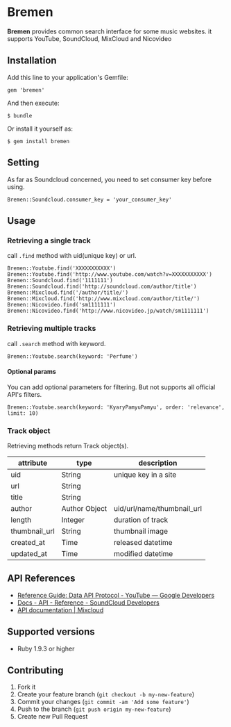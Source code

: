 # Bremen

**Bremen** provides common search interface for some music websites. it supports YouTube, SoundCloud, MixCloud and Nicovideo

## Installation

Add this line to your application's Gemfile:

    gem 'bremen'

And then execute:

    $ bundle

Or install it yourself as:

    $ gem install bremen

## Setting

As far as Soundcloud concerned, you need to set consumer key before using.

    Bremen::Soundcloud.consumer_key = 'your_consumer_key'

## Usage

### Retrieving a single track

call `.find` method with uid(unique key) or url.

    Bremen::Youtube.find('XXXXXXXXXXX')
    Bremen::Youtube.find('http://www.youtube.com/watch?v=XXXXXXXXXXX')
    Bremen::Soundcloud.find('1111111')
    Bremen::Soundcloud.find('http://soundcloud.com/author/title')
    Bremen::Mixcloud.find('/author/title/')
    Bremen::Mixcloud.find('http://www.mixcloud.com/author/title/')
    Bremen::Nicovideo.find('sm1111111')
    Bremen::Nicovideo.find('http://www.nicovideo.jp/watch/sm1111111')

### Retrieving multiple tracks

call `.search` method with keyword.

    Bremen::Youtube.search(keyword: 'Perfume')

#### Optional params

You can add optional parameters for filtering. But not supports all official API's filters.

    Bremen::Youtube.search(keyword: 'KyaryPamyuPamyu', order: 'relevance', limit: 10)

### Track object

Retrieving methods return Track object(s).

attribute    |type         |description               |
-------------|-------------|--------------------------|
uid          |String       |unique key in a site      |
url          |String       |                          |
title        |String       |                          |
author       |Author Object|uid/url/name/thumbnail_url|
length       |Integer      |duration of track         |
thumbnail_url|String       |thumbnail image           |
created_at   |Time         |released datetime         |
updated_at   |Time         |modified datetime         |

## API References

- [Reference Guide: Data API Protocol - YouTube — Google Developers](https://developers.google.com/youtube/2.0/reference#Searching_for_videos)
- [Docs - API - Reference - SoundCloud Developers](http://developers.soundcloud.com/docs/api/reference#tracks)
- [API documentation | Mixcloud](http://www.mixcloud.com/developers/documentation/#search)

## Supported versions

- Ruby 1.9.3 or higher

## Contributing

1. Fork it
2. Create your feature branch (`git checkout -b my-new-feature`)
3. Commit your changes (`git commit -am 'Add some feature'`)
4. Push to the branch (`git push origin my-new-feature`)
5. Create new Pull Request
